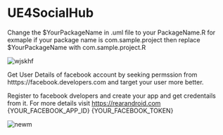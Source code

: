 # UE4SocialHub

Change the $YourPackageName in .uml file to your PackageName.R for exmaple if your package name is com.sample.project then replace $YourPackageName with com.sample.project.R 


![wjskhf](https://user-images.githubusercontent.com/37648290/137561836-a87dafc5-2db1-42bf-aef9-1526012afa71.png)



Get User Details of facebook account by seeking permssion from htttps://facebook.developers.com
and target your user more better.


Register to facebook dvelopers and create your app and get credentails from it.
For more details visit
https://rearandroid.com
<string name="facebook_app_id">{YOUR_FACEBOOK_APP_ID}</string>
<string name="fb_login_protocol_scheme">{YOUR_FACEBOOK_TOKEN}</string>

![newm](https://user-images.githubusercontent.com/37648290/137561901-3a8685ac-700a-4075-9c3c-69a773cf15a5.png)

